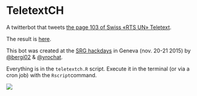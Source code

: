 # TeletextCH
A twitterbot that tweets [the page 103 of Swiss «RTS UN» Teletext](http://www.teletext.ch/RTSUn/103).

The result is [here](https://twitter.com/TeletextCH).

This bot was created at the [SRG hackdays](http://www.srgssr.ch/fr/multimedia/hackdays/) in Geneva (nov. 20-21 2015) by [@bergi02](http://twitter.com/bergi02) & [@yrochat](http://yro.ch).

Everything is in the ```teletextch.R``` script. Execute it in the terminal (or via a cron job) with the ```Rscript```command. 

![](https://raw.githubusercontent.com/yrochat/TeletextCH/master/screenshot.png)
